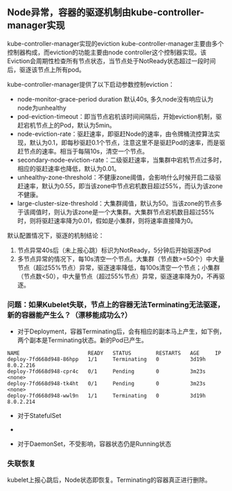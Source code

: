 ## Node异常，容器的驱逐机制由kube-controller-manager实现

kube-controller-manager实现的eviction
kube-controller-manager主要由多个控制器构成，而eviction的功能主要由node controller这个控制器实现。该Eviction会周期性检查所有节点状态，当节点处于NotReady状态超过一段时间后，驱逐该节点上所有pod。

kube-controller-manager提供了以下启动参数控制eviction：

- node-monitor-grace-period duration 默认40s, 多久node没有响应认为node为unhealthy
- pod-eviction-timeout：即当节点宕机该时间间隔后，开始eviction机制，驱赶宕机节点上的Pod，默认为5min。
- node-eviction-rate：驱赶速率，即驱赶Node的速率，由令牌桶流控算法实现，默认为0.1，即每秒驱赶0.1个节点，注意这里不是驱赶Pod的速率，而是驱赶节点的速率。相当于每隔10s，清空一个节点。
- secondary-node-eviction-rate：二级驱赶速率，当集群中宕机节点过多时，相应的驱赶速率也降低，默认为0.01。
- unhealthy-zone-threshold：不健康zone阈值，会影响什么时候开启二级驱赶速率，默认为0.55，即当该zone中节点宕机数目超过55%，而认为该zone不健康。
- large-cluster-size-threshold：大集群阈值，默认为50。当该zone的节点多于该阈值时，则认为该zone是一个大集群。大集群节点宕机数目超过55%时，则将驱赶速率降为0.01，假如是小集群，则将速率直接降为0。


默认配置情况下，驱逐的机制结论：
1. 节点异常40s后（未上报心跳）标识为NotReady，5分钟后开始驱逐Pod
2. 多节点异常的情况下，每10s清空一个节点。大集群（节点数>=50个）中大量节点（超过55%节点）异常，驱逐速率降低，每100s清空一个节点；小集群（节点数<50），中大量节点（超过55%节点）异常，驱逐速率降为0，不再驱逐。



### 问题：如果Kubelet失联，节点上的容器无法Terminating无法驱逐，新的容器能产生么？（漂移能成功么?）

- 对于Deployment，容器Terminating后，会有相应的副本马上产生，如下例，两个副本是Terminating状态。新的Pod已产生。

```
NAME                      READY   STATUS        RESTARTS   AGE     IP        
deploy-7fd668d948-86hpp   1/1     Terminating   0          3d19h   8.0.2.216 
deploy-7fd668d948-cpr4c   0/1     Pending       0          3m23s   <none>    
deploy-7fd668d948-tk4ht   0/1     Pending       0          3m23s   <none>    
deploy-7fd668d948-wwl9n   1/1     Terminating   0          3d19h   8.0.2.214 
```

- 对于StatefulSet
- 

- 对于DaemonSet，不受影响，容器状态仍是Running状态


### 失联恢复
kubelet上报心跳后，Node状态即恢复。Terminating的容器真正进行删除。
